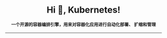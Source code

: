 <h1 align="center">Hi 👋, Kubernetes!</h1>
<h4 align="center">一个开源的容器编排引擎，用来对容器化应用进行自动化部署、 扩缩和管理</h4>
<hr>